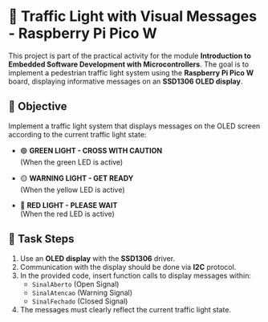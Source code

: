 # 🚦 Traffic Light with Visual Messages - Raspberry Pi Pico W

This project is part of the practical activity for the module **Introduction to Embedded Software Development with Microcontrollers**. The goal is to implement a pedestrian traffic light system using the **Raspberry Pi Pico W** board, displaying informative messages on an **SSD1306 OLED display**.

## 🎯 Objective

Implement a traffic light system that displays messages on the OLED screen according to the current traffic light state:

- 🟢 **GREEN LIGHT - CROSS WITH CAUTION**  
  (When the green LED is active)

- 🟡 **WARNING LIGHT - GET READY**  
  (When the yellow LED is active)

- 🔴 **RED LIGHT - PLEASE WAIT**  
  (When the red LED is active)

## 🧭 Task Steps

1. Use an **OLED display** with the **SSD1306** driver.  
2. Communication with the display should be done via **I2C** protocol.  
3. In the provided code, insert function calls to display messages within:
   - `SinalAberto` (Open Signal)
   - `SinalAtencao` (Warning Signal)
   - `SinalFechado` (Closed Signal)
4. The messages must clearly reflect the current traffic light state.
